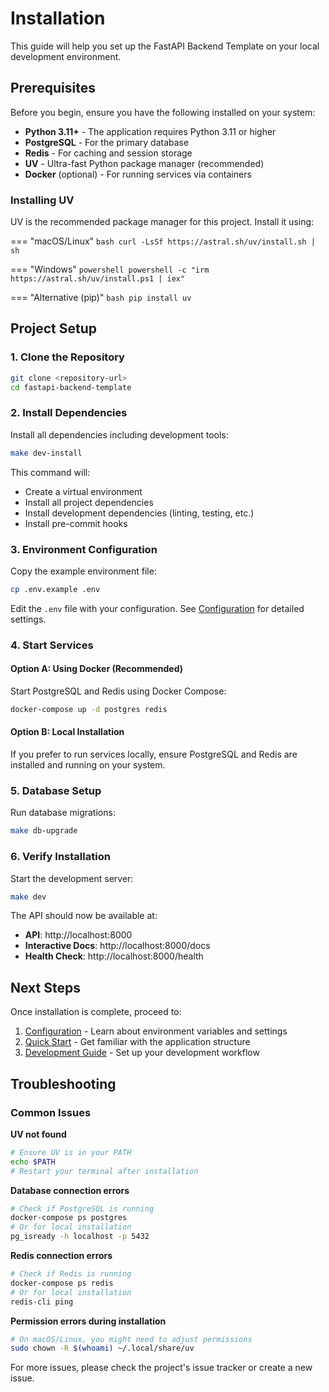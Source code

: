 # Installation

This guide will help you set up the FastAPI Backend Template on your local development environment.

## Prerequisites

Before you begin, ensure you have the following installed on your system:

- **Python 3.11+** - The application requires Python 3.11 or higher
- **PostgreSQL** - For the primary database
- **Redis** - For caching and session storage
- **UV** - Ultra-fast Python package manager (recommended)
- **Docker** (optional) - For running services via containers

### Installing UV

UV is the recommended package manager for this project. Install it using:

=== "macOS/Linux"
    ```bash
    curl -LsSf https://astral.sh/uv/install.sh | sh
    ```

=== "Windows"
    ```powershell
    powershell -c "irm https://astral.sh/uv/install.ps1 | iex"
    ```

=== "Alternative (pip)"
    ```bash
    pip install uv
    ```

## Project Setup

### 1. Clone the Repository

```bash
git clone <repository-url>
cd fastapi-backend-template
```

### 2. Install Dependencies

Install all dependencies including development tools:

```bash
make dev-install
```

This command will:

- Create a virtual environment
- Install all project dependencies
- Install development dependencies (linting, testing, etc.)
- Install pre-commit hooks

### 3. Environment Configuration

Copy the example environment file:

```bash
cp .env.example .env
```

Edit the `.env` file with your configuration. See [Configuration](configuration.md) for detailed settings.

### 4. Start Services

#### Option A: Using Docker (Recommended)

Start PostgreSQL and Redis using Docker Compose:

```bash
docker-compose up -d postgres redis
```

#### Option B: Local Installation

If you prefer to run services locally, ensure PostgreSQL and Redis are installed and running on your system.

### 5. Database Setup

Run database migrations:

```bash
make db-upgrade
```

### 6. Verify Installation

Start the development server:

```bash
make dev
```

The API should now be available at:

- **API**: http://localhost:8000
- **Interactive Docs**: http://localhost:8000/docs
- **Health Check**: http://localhost:8000/health

## Next Steps

Once installation is complete, proceed to:

1. [Configuration](configuration.md) - Learn about environment variables and settings
2. [Quick Start](quick-start.md) - Get familiar with the application structure
3. [Development Guide](../development/environment.md) - Set up your development workflow

## Troubleshooting

### Common Issues

**UV not found**
```bash
# Ensure UV is in your PATH
echo $PATH
# Restart your terminal after installation
```

**Database connection errors**
```bash
# Check if PostgreSQL is running
docker-compose ps postgres
# Or for local installation
pg_isready -h localhost -p 5432
```

**Redis connection errors**
```bash
# Check if Redis is running
docker-compose ps redis
# Or for local installation
redis-cli ping
```

**Permission errors during installation**
```bash
# On macOS/Linux, you might need to adjust permissions
sudo chown -R $(whoami) ~/.local/share/uv
```

For more issues, please check the project's issue tracker or create a new issue.
